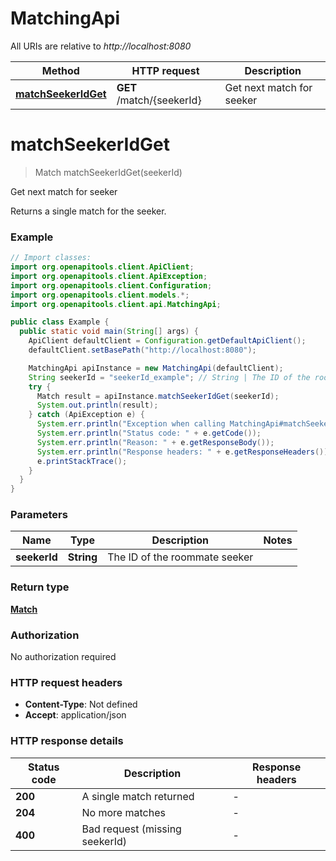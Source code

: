 # MatchingApi

All URIs are relative to *http://localhost:8080*

| Method | HTTP request | Description |
|------------- | ------------- | -------------|
| [**matchSeekerIdGet**](MatchingApi.md#matchSeekerIdGet) | **GET** /match/{seekerId} | Get next match for seeker |


<a name="matchSeekerIdGet"></a>
# **matchSeekerIdGet**
> Match matchSeekerIdGet(seekerId)

Get next match for seeker

Returns a single match for the seeker.

### Example
```java
// Import classes:
import org.openapitools.client.ApiClient;
import org.openapitools.client.ApiException;
import org.openapitools.client.Configuration;
import org.openapitools.client.models.*;
import org.openapitools.client.api.MatchingApi;

public class Example {
  public static void main(String[] args) {
    ApiClient defaultClient = Configuration.getDefaultApiClient();
    defaultClient.setBasePath("http://localhost:8080");

    MatchingApi apiInstance = new MatchingApi(defaultClient);
    String seekerId = "seekerId_example"; // String | The ID of the roommate seeker
    try {
      Match result = apiInstance.matchSeekerIdGet(seekerId);
      System.out.println(result);
    } catch (ApiException e) {
      System.err.println("Exception when calling MatchingApi#matchSeekerIdGet");
      System.err.println("Status code: " + e.getCode());
      System.err.println("Reason: " + e.getResponseBody());
      System.err.println("Response headers: " + e.getResponseHeaders());
      e.printStackTrace();
    }
  }
}
```

### Parameters

| Name | Type | Description  | Notes |
|------------- | ------------- | ------------- | -------------|
| **seekerId** | **String**| The ID of the roommate seeker | |

### Return type

[**Match**](Match.md)

### Authorization

No authorization required

### HTTP request headers

 - **Content-Type**: Not defined
 - **Accept**: application/json

### HTTP response details
| Status code | Description | Response headers |
|-------------|-------------|------------------|
| **200** | A single match returned |  -  |
| **204** | No more matches |  -  |
| **400** | Bad request (missing seekerId) |  -  |

